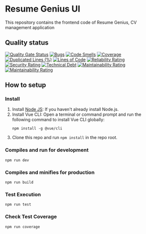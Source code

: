 # Resume Genius UI

This repository contains the frontend code of Resume Genius, CV management application

## Quality status

[![Quality Gate Status](https://sonarcloud.io/api/project_badges/measure?project=resume-genius-ui&metric=alert_status)](https://sonarcloud.io/summary/new_code?id=resume-genius-ui)
[![Bugs](https://sonarcloud.io/api/project_badges/measure?project=resume-genius-ui&metric=bugs)](https://sonarcloud.io/summary/new_code?id=resume-genius-ui)
[![Code Smells](https://sonarcloud.io/api/project_badges/measure?project=resume-genius-ui&metric=code_smells)](https://sonarcloud.io/summary/new_code?id=resume-genius-ui)
[![Coverage](https://sonarcloud.io/api/project_badges/measure?project=resume-genius-ui&metric=coverage)](https://sonarcloud.io/summary/new_code?id=resume-genius-ui)
[![Duplicated Lines (%)](https://sonarcloud.io/api/project_badges/measure?project=resume-genius-ui&metric=duplicated_lines_density)](https://sonarcloud.io/summary/new_code?id=resume-genius-ui)
[![Lines of Code](https://sonarcloud.io/api/project_badges/measure?project=resume-genius-ui&metric=ncloc)](https://sonarcloud.io/summary/new_code?id=resume-genius-ui)
[![Reliability Rating](https://sonarcloud.io/api/project_badges/measure?project=resume-genius-ui&metric=reliability_rating)](https://sonarcloud.io/summary/new_code?id=resume-genius-ui)
[![Security Rating](https://sonarcloud.io/api/project_badges/measure?project=resume-genius-ui&metric=security_rating)](https://sonarcloud.io/summary/new_code?id=resume-genius-ui)
[![Technical Debt](https://sonarcloud.io/api/project_badges/measure?project=resume-genius-ui&metric=sqale_index)](https://sonarcloud.io/summary/new_code?id=resume-genius-ui)
[![Maintainability Rating](https://sonarcloud.io/api/project_badges/measure?project=resume-genius-ui&metric=sqale_rating)](https://sonarcloud.io/summary/new_code?id=resume-genius-ui)
[![Maintainability Rating](https://sonarcloud.io/api/project_badges/measure?project=resume-genius-ui&metric=sqale_rating)](https://sonarcloud.io/summary/new_code?id=resume-genius-ui)

## How to setup

### Install

1. Install [Node JS](https://nodejs.org/): If you haven't already install Node.js.
2. Install Vue CLI: Open a terminal or command prompt and run the following command to install Vue CLI globally:
   ```
   npm install -g @vue/cli
   ```
3. Clone this repo and run `npm install` in the repo root.

### Compiles and run for development

```
npm run dev
```

### Compiles and minifies for production

```
npm run build
```

### Test Execution

```
npm run test
```

### Check Test Coverage

```
npm run coverage
```
